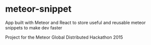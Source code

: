 # meteor-snippet
App built with Meteor and React to store useful and reusable meteor snippets to make dev faster

Project for the Meteor Global Distributed Hackathon 2015
